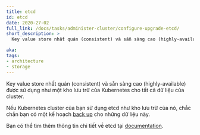 ```yaml
---
title: etcd
id: etcd
date: 2020-27-02
full_link: /docs/tasks/administer-cluster/configure-upgrade-etcd/
short_description: >
  Key value store nhất quán (consistent) và sẵn sàng cao (highly-available) được sử dụng như một kho lưu trữ của Kubernetes cho tất cả dữ liệu của cluster.

aka: 
tags:
- architecture
- storage
---
```

 Key value store nhất quán (consistent) và sẵn sàng cao (highly-available) được sử dụng như một kho lưu trữ của Kubernetes cho tất cả dữ liệu của cluster.

<!--more-->

Nếu Kubernetes cluster của bạn sử dụng etcd như kho lưu trữ của nó, chắc chắn bạn có một kế hoạch [back up](/docs/tasks/administer-cluster/configure-upgrade-etcd/#backing-up-an-etcd-cluster) cho những dữ liệu này.

Bạn có thể tìm thêm thông tin chi tiết về etcd tại [documentation](https://etcd.io/docs/).